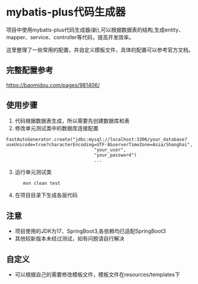 # mybatis-plus代码生成器

项目中使用mybatis-plus代码生成器(新),可以根据数据表的结构,生成entity、mapper、service、controller等代码，提高开发效率。

这里整理了一些常用的配置，并自定义模板文件，具体的配置可以参考官方文档。

## 完整配置参考

https://baomidou.com/pages/981406/

## 使用步骤

1. 代码根据数据表生成，所以需要先创建数据库和表
2. 修改单元测试类中的数据库连接配置

```
FastAutoGenerator.create("jdbc:mysql://localhost:3306/your_database?useUnicode=true?characterEncoding=UTF-8&serverTimeZone=Asia/Shanghai",
                                 "your_user",
                                 "your_password")
                                 ...
```

3. 运行单元测试类
    ```bash
       mvn clean test
    ```
4. 在项目目录下生成各层代码

## 注意

- 项目使用的JDK为17、SpringBoot3,各依赖均已适配SpringBoot3
- 其他较新版本未经过测试，如有问题请自行解决

## 自定义

- 可以根据自己的需要修改模板文件，模板文件在resources/templates下
